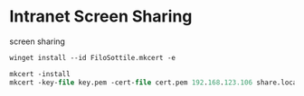 # Intranet Screen Sharing

screen sharing

```ps
winget install --id FiloSottile.mkcert -e

mkcert -install
mkcert -key-file key.pem -cert-file cert.pem 192.168.123.106 share.local

```
